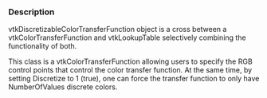 ### Description

vtkDiscretizableColorTransferFunction object is a cross between a vtkColorTransferFunction and vtkLookupTable selectively combining the functionality of both. 

This class is a vtkColorTransferFunction allowing users to specify the RGB control points that control the color transfer function. At the same time, by setting Discretize to 1 (true), one can force the transfer function to only have NumberOfValues discrete colors.
